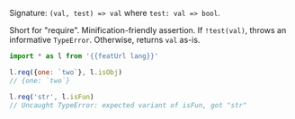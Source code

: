 Signature: `(val, test) => val` where `test: val => bool`.

Short for "require". Minification-friendly assertion. If `!test(val)`, throws an informative `TypeError`. Otherwise, returns `val` as-is.

```js
import * as l from '{{featUrl lang}}'

l.req({one: `two`}, l.isObj)
// {one: `two`}

l.req('str', l.isFun)
// Uncaught TypeError: expected variant of isFun, got "str"
```

